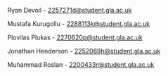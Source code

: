 Ryan Devoil        - 2257271d@student.gla.ac.uk

Mustafa Kurugollu  - 2288113k@student.gla.ac.uk

Plovilas Plukas    - 2270620p@student.gla.ac.uk

Jonathan Henderson - 2252069h@student.gla.ac.uk

Muhammad Roslan    - 2200433r@student.gla.ac.uk
